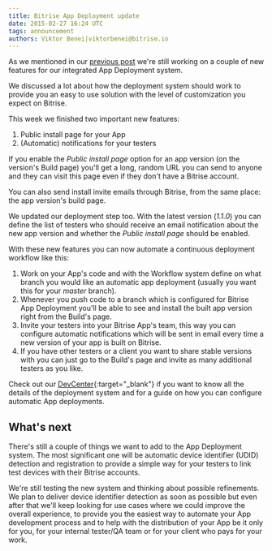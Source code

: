 ```yaml
---
title: Bitrise App Deployment update
date: 2015-02-27 16:24 UTC
tags: announcement
authors: Viktor Benei|viktorbenei@bitrise.io
---
```


As we mentioned in our [previous post](2015/02/20/first-version-of-bitrise-integrated-ios-app-deploy.html) we're still working on a couple of new features
for our integrated App Deployment system.

We discussed a lot about how the deployment system
should work to provide you an easy to use solution with the level
of customization you expect on Bitrise.

This week we finished two important new features:

1. Public install page for your App
2. (Automatic) notifications for your testers

If you enable the *Public install page* option
for an app version (on the version's Build page)
you'll get a long, random URL you can send to anyone
and they can visit this page even if they don't have
a Bitrise account.

You can also send install invite emails through Bitrise,
from the same place: the app version's build page.

We updated our deployment step too. With the latest
version (*1.1.0*) you can define the list of
testers who should receive an email notification
about the new app version
and whether the *Public install page*
should be enabled.

With these new features you can now automate
a continuous deployment workflow like this:

1. Work on your App's code and with the Workflow system define on what branch you would like an automatic app deployment (usually you want this for your *master* branch).
2. Whenever you push code to a branch which is configured for Bitrise App Deployment you'll be able to see and install the built app version right from the Build's page.
3. Invite your testers into your Bitrise App's team, this way you can configure automatic notifications which will be sent in email every time a new version of your app is built on Bitrise.
4. If you have other testers or a client you want to share stable versions with you can just go to the Build's page and invite as many additional testers as you like.

Check out our [DevCenter](http://devcenter.bitrise.io/docs/bitrise-app-deployment.html){:target="_blank"} if you want to know all the details of
the deployment system and for a guide on
how you can configure automatic App deployments.


## What's next

There's still a couple of things we want to add to the
App Deployment system. The most significant one
will be automatic device identifier (UDID) detection and
registration to provide a simple way for your testers
to link test devices with their Bitrise accounts.

We're still testing the new system and thinking about
possible refinements. We plan to deliver device identifier
detection as soon as possible but even after that we'll
keep looking for use cases where we could improve the
overall experience, to provide you the easiest
way to automate your App development process and to
help with the distribution of your App be it only for you,
for your internal tester/QA team or for your client
who pays for your work.



